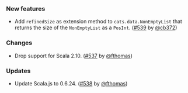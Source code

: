 ### New features

* Add `refinedSize` as extension method to `cats.data.NonEmptyList`
  that returns the size of the `NonEmptyList` as a `PosInt`.
  ([#539][#539] by [@cb372][@cb372])

### Changes

* Drop support for Scala 2.10. ([#537][#537] by [@fthomas][@fthomas])

### Updates

* Update Scala.js to 0.6.24. ([#538][#538] by [@fthomas][@fthomas])

[#537]: https://github.com/fthomas/refined/pull/537
[#538]: https://github.com/fthomas/refined/pull/538
[#539]: https://github.com/fthomas/refined/pull/539

[@cb372]: https://github.com/cb372
[@fthomas]: https://github.com/fthomas
